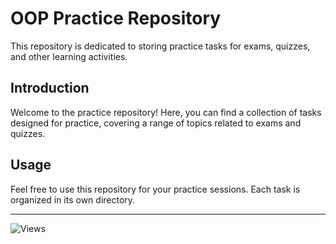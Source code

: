 # OOP Practice Repository

This repository is dedicated to storing practice tasks for exams, quizzes, and other learning activities.

## Introduction

Welcome to the practice repository! Here, you can find a collection of tasks designed for practice, covering a range of topics related to exams and quizzes. 

## Usage

Feel free to use this repository for your practice sessions. Each task is organized in its own directory.


---

![Views](https://img.shields.io/github/views/Besha101/oopPractice?label=Views&style=flat-square)
